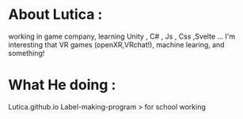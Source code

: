 # About Lutica :   
  working in game company,
  learning Unity , C# , Js , Css ,Svelte ...
  I'm interesting that VR games (openXR,VRchat!), machine learing, and something!
  
# What He doing :
  Lutica.github.io 
  Label-making-program > for school working
  
<!---
LuticaCANARD/LuticaCANARD is a ✨ special ✨ repository because its `README.md` (this file) appears on your GitHub profile.
You can click the Preview link to take a look at your changes.
--->
